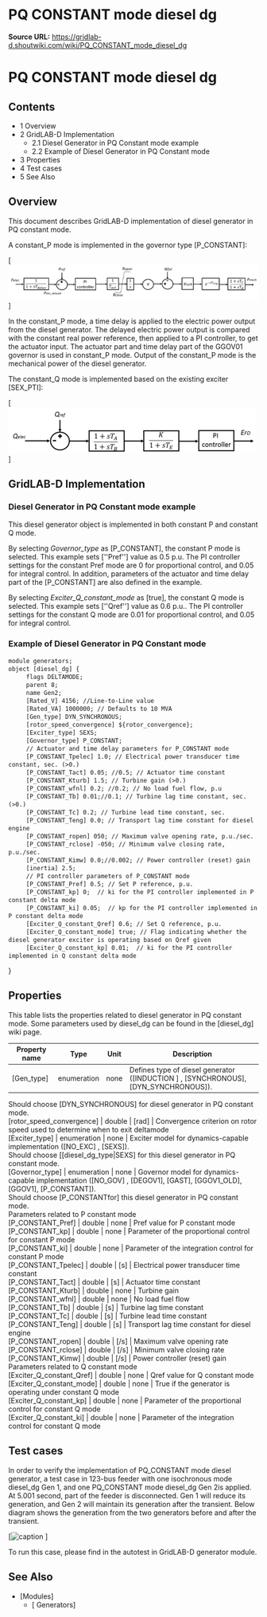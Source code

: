 # PQ CONSTANT mode diesel dg

**Source URL:** https://gridlab-d.shoutwiki.com/wiki/PQ_CONSTANT_mode_diesel_dg
# PQ CONSTANT mode diesel dg

## Contents

  * 1 Overview
  * 2 GridLAB-D Implementation
    * 2.1 Diesel Generator in PQ Constant mode example
    * 2.2 Example of Diesel Generator in PQ Constant mode
  * 3 Properties
  * 4 Test cases
  * 5 See Also
## Overview

This document describes GridLAB-D implementation of diesel generator in PQ constant mode.   
  
A constant_P mode is implemented in the governor type [P_CONSTANT]: 

[![caption](../../images/700px-Diesel_dg_P_constant_with_actuator_and_time_delay.png) ]

In the constant_P mode, a time delay is applied to the electric power output from the diesel generator. The delayed electric power output is compared with the constant real power reference, then applied to a PI controller, to get the actuator input. The actuator part and time delay part of the GGOV01 governor is used in constant_P mode. Output of the constant_P mode is the mechanical power of the diesel generator.   
  
The constant_Q mode is implemented based on the existing exciter [SEX_PTI]: 

[![caption](../../images//500px-Diesel_dg_Q_constant.png) ]

## GridLAB-D Implementation

### Diesel Generator in PQ Constant mode example

This diesel generator object is implemented in both constant P and constant Q mode.   
  
By selecting _Governor_type_ as [P_CONSTANT], the constant P mode is selected. This example sets [''Pref''] value as 0.5 p.u. The PI controller settings for the constant Pref mode are 0 for proportional control, and 0.05 for integral control. In addition, parameters of the actuator and time delay part of the [P_CONSTANT] are also defined in the example.   
  
By selecting _Exciter_Q_constant_mode_ as [true], the constant Q mode is selected. This example sets [''Qref''] value as 0.6 p.u.. The PI controller settings for the constant Q mode are 0.01 for proportional control, and 0.05 for integral control. 

### Example of Diesel Generator in PQ Constant mode
    
    
    module generators;
    object [diesel_dg] {
         flags DELTAMODE;
         parent 8;
         name Gen2;
         [Rated_V] 4156; //Line-to-Line value
         [Rated_VA] 1000000; // Defaults to 10 MVA
         [Gen_type] DYN_SYNCHRONOUS;
         [rotor_speed_convergence] ${rotor_convergence};
         [Exciter_type] SEXS;
         [Governor_type] P_CONSTANT;
         // Actuator and time delay parameters for P_CONSTANT mode
         [P_CONSTANT_Tpelec] 1.0; // Electrical power transducer time constant, sec. (>0.)
         [P_CONSTANT_Tact] 0.05; //0.5; // Actuator time constant
         [P_CONSTANT_Kturb] 1.5; // Turbine gain (>0.)
         [P_CONSTANT_wfnl] 0.2; //0.2; // No load fuel flow, p.u
         [P_CONSTANT_Tb] 0.01;//0.1; // Turbine lag time constant, sec. (>0.)
         [P_CONSTANT_Tc] 0.2; // Turbine lead time constant, sec.
         [P_CONSTANT_Teng] 0.0; // Transport lag time constant for diesel engine
         [P_CONSTANT_ropen] 050; // Maximum valve opening rate, p.u./sec.
         [P_CONSTANT_rclose] -050; // Minimum valve closing rate, p.u./sec.
         [P_CONSTANT_Kimw] 0.0;//0.002; // Power controller (reset) gain 
         [inertia] 2.5;
         // PI controller parameters of P_CONSTANT mode
         [P_CONSTANT_Pref] 0.5; // Set P reference, p.u. 
         [P_CONSTANT_kp] 0;  // ki for the PI controller implemented in P constant delta mode
         [P_CONSTANT_ki] 0.05;  // kp for the PI controller implemented in P constant delta mode
         [Exciter_Q_constant_Qref] 0.6; // Set Q reference, p.u. 
         [Exciter_Q_constant_mode] true; // Flag indicating whether the diesel generator exciter is operating based on Qref given
         [Exciter_Q_constant_kp] 0.01;  // ki for the PI controller implemented in Q constant delta mode
    

} 

## Properties

This table lists the properties related to diesel generator in PQ constant mode. Some parameters used by diesel_dg can be found in the [diesel_dg] wiki page. 

Property name | Type | Unit | Description   
---|---|---|---  
[Gen_type] | enumeration | none | Defines type of diesel generator ([INDUCTION ] , [SYNCHRONOUS], [DYN_SYNCHRONOUS]).   
Should choose [DYN_SYNCHRONOUS] for diesel generator in PQ constant mode.   
[rotor_speed_convergence] | double | [rad] | Convergence criterion on rotor speed used to determine when to exit deltamode   
[Exciter_type] | enumeration | none | Exciter model for dynamics-capable implementation ([NO_EXC] , [SEXS]).   
Should choose [[diesel_dg_type|SEXS] for this diesel generator in PQ constant mode.   
[Governor_type] | enumeration | none | Governor model for dynamics-capable implementation ([NO_GOV] , [DEGOV1], [GAST], [GGOV1_OLD], [GGOV1], [P_CONSTANT]).   
Should choose [P_CONSTANTfor] this diesel generator in PQ constant mode.   
Parameters related to P constant mode   
[P_CONSTANT_Pref] | double | none | Pref value for P constant mode   
[P_CONSTANT_kp] | double | none | Parameter of the proportional control for constant P mode   
[P_CONSTANT_ki] | double | none | Parameter of the integration control for constant P mode   
[P_CONSTANT_Tpelec] | double | [s] | Electrical power transducer time constant   
[P_CONSTANT_Tact] | double | [s] | Actuator time constant   
[P_CONSTANT_Kturb] | double | none | Turbine gain   
[P_CONSTANT_wfnl] | double | none | No load fuel flow   
[P_CONSTANT_Tb] | double | [s] | Turbine lag time constant   
[P_CONSTANT_Tc] | double | [s] | Turbine lead time constant   
[P_CONSTANT_Teng] | double | [s] | Transport lag time constant for diesel engine   
[P_CONSTANT_ropen] | double | [/s] | Maximum valve opening rate   
[P_CONSTANT_rclose] | double | [/s] | Minimum valve closing rate   
[P_CONSTANT_Kimw] | double | [/s] | Power controller (reset) gain   
Parameters related to Q constant mode   
[Exciter_Q_constant_Qref] | double | none | Qref value for Q constant mode   
[Exciter_Q_constant_mode] | double | none | True if the generator is operating under constant Q mode   
[Exciter_Q_constant_kp] | double | none | Parameter of the proportional control for constant Q mode   
[Exciter_Q_constant_ki] | double | none | Parameter of the integration control for constant Q mode   
  
## Test cases

In order to verify the implementation of PQ_CONSTANT mode diesel generator, a test case in 123-bus feeder with one isochronous mode diesel_dg Gen 1, and one PQ_CONSTANT mode diesel_dg Gen 2is applied. At 5.001 second, part of the feeder is disconnected. Gen 1 will reduce its generation, and Gen 2 will maintain its generation after the transient. Below diagram shows the generation from the two generators before and after the transient. 

[![caption](//images.shoutwiki.com/gridlab-d/thumb/6/68/Diesel_dg_PQ_constant_simulation_result.png/700px-Diesel_dg_PQ_constant_simulation_result.png) ]

To run this case, please find in the autotest in GridLAB-D generator module. 

## See Also

  * [Modules]
    * [ Generators]
